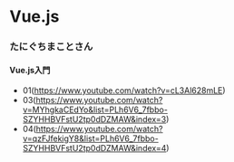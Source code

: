 # Vue.js

### たにぐちまことさん
#### Vue.js入門
- 01(https://www.youtube.com/watch?v=cL3Al628mLE)
- 03(https://www.youtube.com/watch?v=MYhgkaCEdYo&list=PLh6V6_7fbbo-SZYHHBVFstU2tp0dDZMAW&index=3)
- 04(https://www.youtube.com/watch?v=qzFJfekigY8&list=PLh6V6_7fbbo-SZYHHBVFstU2tp0dDZMAW&index=4)
